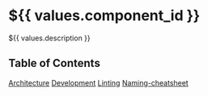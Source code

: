 # ${{ values.component_id }}

${{ values.description }}

## Table of Contents

[Architecture](architecture.md)
[Development](development.md)
[Linting](linting.md)
[Naming-cheatsheet](naming-cheatsheet.md)

